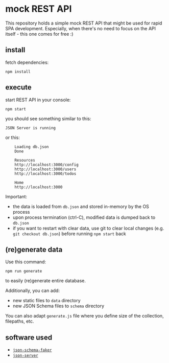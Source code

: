 # mock REST API

This repository holds a simple mock REST API that might be used for rapid SPA development.
Especially, when there's no need to focus on the API itself - this one comes for free :)

## install

fetch dependencies:

    npm install

## execute

start REST API in your console:

    npm start

you should see something similar to this:

    JSON Server is running

or this:

        Loading db.json
        Done

        Resources
        http://localhost:3000/config
        http://localhost:3000/users
        http://localhost:3000/todos

        Home
        http://localhost:3000

Important:

 * the data is loaded from `db.json` and stored in-memory by the OS process
 * upon process termination (ctrl-C), modified data is dumped back to `db.json`
 * if you want to restart with clear data, use git to clear local changes (e.g. `git checkout db.json`) before running `npm start` back

## (re)generate data

Use this command:

    npm run generate

to easily (re)generate entire database.

Additionally, you can add:

 * new static files to `data` directory
 * new JSON Schema files to `schema` directory

You can also adapt `generate.js` file where you define size of the collection, filepaths, etc.   

## software used

 * [`json-schema-faker`](https://github.com/json-schema-faker/json-schema-faker)
 * [`json-server`](https://github.com/typicode/json-server)
